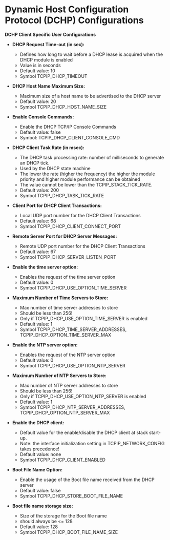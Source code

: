 # Dynamic Host Configuration Protocol (DCHP) Configurations

**DCHP Client Specific User Configurations**


- **DHCP Request Time-out (in sec):**
    - Defines how long to wait before a DHCP lease is acquired when the DHCP module is enabled
    - Value is in seconds
    - Default value: 10
    - Symbol TCPIP_DHCP_TIMEOUT

- **DHCP Host Name Maximum Size:**
    - Maximum size of a host name to be advertised to the DHCP server
    - Default value: 20
    - Symbol TCPIP_DHCP_HOST_NAME_SIZE

- **Enable Console Commands:**
    - Enable the DHCP TCP/IP Console Commands
    - Default value: false
    - Symbol: TCPIP_DHCP_CLIENT_CONSOLE_CMD


- **DHCP Client Task Rate (in msec):**
    - The DHCP task processing rate: number of milliseconds to generate an DHCP tick.
    - Used by the DHCP state machine
    - The lower the rate (higher the frequency) the higher the module priority and higher module performance can be obtained
    - The value cannot be lower than the TCPIP_STACK_TICK_RATE.
    - Default value: 200
    - Symbol TCPIP_DHCP_TASK_TICK_RATE

- **Client Port for DHCP Client Transactions:**
    - Local UDP port number for the DHCP Client Transactions
    - Default value: 68
    - Symbol TCPIP_DHCP_CLIENT_CONNECT_PORT


- **Remote Server Port for DHCP Server Messages:**
    - Remote UDP port number for the DHCP Client Transactions
    - Default value: 67
    - Symbol TCPIP_DHCP_SERVER_LISTEN_PORT

- **Enable the time server option:**
    - Enables the request of the time server option
    - Default value: 0
    - Symbol TCPIP_DHCP_USE_OPTION_TIME_SERVER

- **Maximum Number of Time Servers to Store:**
    - Max number of time server addresses to store
    - Should be less than 256!
    - Only if TCPIP_DHCP_USE_OPTION_TIME_SERVER is enabled
    - Default value: 1
    - Symbol TCPIP_DHCP_TIME_SERVER_ADDRESSES, TCPIP_DHCP_OPTION_TIME_SERVER_MAX 

- **Enable the NTP server option:**
    - Enables the request of the NTP server option
    - Default value: 0
    - Symbol TCPIP_DHCP_USE_OPTION_NTP_SERVER


- **Maximum Number of NTP Servers to Store:**
    - Max number of NTP server addresses to store
    - Should be less than 256!
    - Only if TCPIP_DHCP_USE_OPTION_NTP_SERVER is enabled
    - Default value: 1
    - Symbol TCPIP_DHCP_NTP_SERVER_ADDRESSES, TCPIP_DHCP_OPTION_NTP_SERVER_MAX 

- **Enable the DHCP client:**
    - Default value for the enable/disable the DHCP client at stack start-up.
    - Note: the interface initialization setting in TCPIP_NETWORK_CONFIG takes precedence!
    - Default value: none
    - Symbol TCPIP_DHCP_CLIENT_ENABLED

- **Boot File Name Option:**
    - Enable the usage of the Boot file name received from the DHCP server
    - Default value: false
    - Symbol TCPIP_DHCP_STORE_BOOT_FILE_NAME

- **Boot file name storage size:**
    - Size of the storage for the Boot file name
    - should always be <= 128
    - Default value: 128
    - Symbol TCPIP_DHCP_BOOT_FILE_NAME_SIZE


